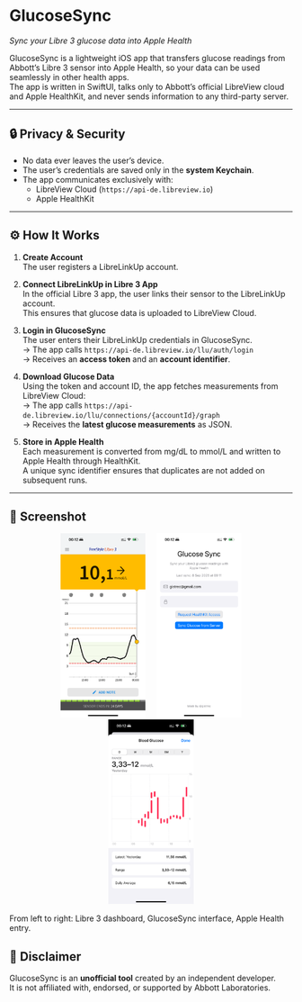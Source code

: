 # GlucoseSync  
*Sync your Libre 3 glucose data into Apple Health*

GlucoseSync is a lightweight iOS app that transfers glucose readings from Abbott’s Libre 3 sensor into Apple Health, so your data can be used seamlessly in other health apps.  
The app is written in SwiftUI, talks only to Abbott’s official LibreView cloud and Apple HealthKit, and never sends information to any third-party server.

---

## 🔒 Privacy & Security
- No data ever leaves the user’s device.  
- The user’s credentials are saved only in the **system Keychain**.  
- The app communicates exclusively with:  
  - LibreView Cloud (`https://api-de.libreview.io`)  
  - Apple HealthKit  

---

## ⚙️ How It Works

1. **Create Account**  
   The user registers a LibreLinkUp account.  

2. **Connect LibreLinkUp in Libre 3 App**  
   In the official Libre 3 app, the user links their sensor to the LibreLinkUp account.  
   This ensures that glucose data is uploaded to LibreView Cloud.  

3. **Login in GlucoseSync**  
   The user enters their LibreLinkUp credentials in GlucoseSync.  
   → The app calls `https://api-de.libreview.io/llu/auth/login`  
   → Receives an **access token** and an **account identifier**.  

4. **Download Glucose Data**  
   Using the token and account ID, the app fetches measurements from LibreView Cloud:  
   → The app calls `https://api-de.libreview.io/llu/connections/{accountId}/graph`  
   → Receives the **latest glucose measurements** as JSON.  

5. **Store in Apple Health**  
   Each measurement is converted from mg/dL to mmol/L and written to Apple Health through HealthKit.  
   A unique sync identifier ensures that duplicates are not added on subsequent runs.

---

## 📸 Screenshot

<p align="center">
  <img src="docs/libre3.png" alt="Libre 3 graph" width="30%" style="margin: 0 8px;">
  <img src="docs/glucosesync.png" alt="GlucoseSync app" width="30%" style="margin: 0 8px;">
  <img src="docs/health.png" alt="Apple Health" width="30%" style="margin: 0 8px;">
</p>

From left to right: Libre 3 dashboard, GlucoseSync interface, Apple Health entry.

## 🚫 Disclaimer

GlucoseSync is an **unofficial tool** created by an independent developer.  
It is not affiliated with, endorsed, or supported by Abbott Laboratories.  
